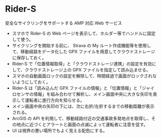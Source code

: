 # Rider-S

安全なサイクリングをサポートする AMP 対応 Web サービス

- スマホで Rider-S の Web ページを表示して、ホルダー等でハンドルに固定して使う。
- サイクリングを開始する前に、 Strava の My ルート作成機能等を使用して、移動経路をデータ化した GPX ファイルを用意してクラウドストレージに保存しておく。
- Rider-S で「位置情報取得」と「クラウドストレージ連携」の設定を有効にして、クラウドストレージ上の GPX ファイルを指定して読み込ませる。
- スマホの自動画面ロックの設定を解除して、時間経過で画面がロックされないようにしておく。
- Rider-S は「読み込んだ GPX ファイルの情報」と「位置情報」と「ジャイロセンサの情報」を組み合わせて解析し、メイン画面中央に大きな矢印を表示して運転者に進行方向を知らせる。
- メイン画面中央の矢印の下には、次に右折/左折するまでの移動距離が表示される。
- ArcGIS の API を利用して、移動経路付近の交通事故多発地点を取得し、その地点に近づくとアラートと画面の点滅によって運転者に注意を促す。
- UI は視界の悪い場所でもよく見える配色にする。
